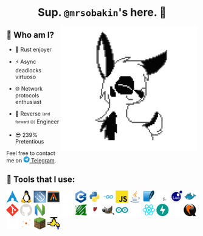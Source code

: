 <h1 align="center">Sup. <code>@mrsobakin</code>'s here. 👋</h1>

<picture><source media="(prefers-color-scheme: dark)" srcset="assets/dogsiftheywerepurple.svg"><source media="(prefers-color-scheme: light)" srcset="assets/dogsiftheywerepurple.svg"><img src="assets/dogsiftheywerepurple.svg" title="Literally me 🐶" height="330px" align="right"></picture>

## 🤔 Who am I?

- 🦀 Rust enjoyer

- ⚡ Async deadlocks virtuoso

- 🌐 Network protocols enthusiast

- 👾 Reverse <sub><sup>(and forward 😉)</sup></sub> Engineer

- 😎 239% Pretentious

Feel free to contact me on [<img src="assets/telegram.svg" height="16"> Telegram](https://t.me/sbknnn).

## 🔧 Tools that I use: 

<div id="tools"><picture><source media="(prefers-color-scheme: dark)" srcset="assets/arch.svg"><source media="(prefers-color-scheme: light)" srcset="assets/arch.svg"><img src="assets/arch.svg" alt="Arch Linux" title="Arch Linux" height="32"></picture>
<picture><source media="(prefers-color-scheme: dark)" srcset="assets/linux.svg"><source media="(prefers-color-scheme: light)" srcset="assets/linux.svg"><img src="assets/linux.svg" alt="Linux" title="Linux" height="32"></picture>
<picture><source media="(prefers-color-scheme: dark)" srcset="assets/i3.svg"><source media="(prefers-color-scheme: light)" srcset="assets/i3.svg"><img src="assets/i3.svg" alt="i3" title="i3" height="32"></picture>
<picture><source media="(prefers-color-scheme: dark)" srcset="assets/alacritty.svg"><source media="(prefers-color-scheme: light)" srcset="assets/alacritty.svg"><img src="assets/alacritty.svg" alt="Alacritty" title="Alacritty" height="32"></picture>
<a href="https://github.com/mrsobakin?tab=repositories&q=&type=&language=rust"><picture><source media="(prefers-color-scheme: dark)" srcset="assets/rust.svg"><source media="(prefers-color-scheme: light)" srcset="assets/rust_light.svg"><img src="assets/rust.svg" alt="Rust" title="Rust" height="32"></picture></a>
<a href="https://github.com/mrsobakin?tab=repositories&q=&type=&language=c%2B%2B"><picture><source media="(prefers-color-scheme: dark)" srcset="assets/cpp.svg"><source media="(prefers-color-scheme: light)" srcset="assets/cpp.svg"><img src="assets/cpp.svg" alt="C++" title="C++" height="32"></picture></a>
<a href="https://github.com/mrsobakin?tab=repositories&q=&type=&language=python"><picture><source media="(prefers-color-scheme: dark)" srcset="assets/python.svg"><source media="(prefers-color-scheme: light)" srcset="assets/python.svg"><img src="assets/python.svg" alt="Python" title="Python" height="32"></picture></a>
<a href="https://github.com/mrsobakin?tab=repositories&q=&type=&language=go"><picture><source media="(prefers-color-scheme: dark)" srcset="assets/go.svg"><source media="(prefers-color-scheme: light)" srcset="assets/go.svg"><img src="assets/go.svg" alt="Go" title="Go" height="32"></picture></a>
<a href="https://github.com/mrsobakin?tab=repositories&q=&type=&language=javascript"><picture><source media="(prefers-color-scheme: dark)" srcset="assets/javascript.svg"><source media="(prefers-color-scheme: light)" srcset="assets/javascript.svg"><img src="assets/javascript.svg" alt="Javascript" title="Javascript" height="32"></picture></a>
<a href="https://github.com/mrsobakin?tab=repositories&q=&type=&language=java"><picture><source media="(prefers-color-scheme: dark)" srcset="assets/java.svg"><source media="(prefers-color-scheme: light)" srcset="assets/java.svg"><img src="assets/java.svg" alt="Java" title="Java" height="32"></picture></a>
<picture><source media="(prefers-color-scheme: dark)" srcset="assets/sqlite.svg"><source media="(prefers-color-scheme: light)" srcset="assets/sqlite.svg"><img src="assets/sqlite.svg" alt="SQLite" title="SQLite" height="32"></picture>
<a href="https://github.com/mrsobakin/scripts"><picture><source media="(prefers-color-scheme: dark)" srcset="assets/bash.svg"><source media="(prefers-color-scheme: light)" srcset="assets/bash_light.svg"><img src="assets/bash.svg" alt="Bash" title="Bash" height="32"></picture></a>
<picture><source media="(prefers-color-scheme: dark)" srcset="assets/lua.svg"><source media="(prefers-color-scheme: light)" srcset="assets/lua.svg"><img src="assets/lua.svg" alt="Lua" title="Lua" height="32"></picture>
<picture><source media="(prefers-color-scheme: dark)" srcset="assets/docker.svg"><source media="(prefers-color-scheme: light)" srcset="assets/docker.svg"><img src="assets/docker.svg" alt="Docker" title="Docker" height="32"></picture>
<picture><source media="(prefers-color-scheme: dark)" srcset="assets/git.svg"><source media="(prefers-color-scheme: light)" srcset="assets/git.svg"><img src="assets/git.svg" alt="Git" title="Git" height="32"></picture>
<picture><source media="(prefers-color-scheme: dark)" srcset="assets/github.svg"><source media="(prefers-color-scheme: light)" srcset="assets/github_light.svg"><img src="assets/github.svg" alt="GitHub" title="GitHub" height="32"></picture>
<picture><source media="(prefers-color-scheme: dark)" srcset="assets/nvim.svg"><source media="(prefers-color-scheme: light)" srcset="assets/nvim.svg"><img src="assets/nvim.svg" alt="NeoVim" title="NeoVim" height="32"></picture>
<picture><source media="(prefers-color-scheme: dark)" srcset="assets/md.svg"><source media="(prefers-color-scheme: light)" srcset="assets/md_light.svg"><img src="assets/md.svg" alt="Markdown" title="Markdown" height="32"></picture>
<picture><source media="(prefers-color-scheme: dark)" srcset="assets/regex.svg"><source media="(prefers-color-scheme: light)" srcset="assets/regex_light.svg"><img src="assets/regex.svg" alt="Regex" title="Regex" height="32"></picture>
<picture><source media="(prefers-color-scheme: dark)" srcset="assets/ffmpeg.svg"><source media="(prefers-color-scheme: light)" srcset="assets/ffmpeg.svg"><img src="assets/ffmpeg.svg" alt="FFmpeg" title="FFmpeg" height="32"></picture>
<picture><source media="(prefers-color-scheme: dark)" srcset="assets/wine.svg"><source media="(prefers-color-scheme: light)" srcset="assets/wine_light.svg"><img src="assets/wine.svg" alt="Wine" title="Wine" height="32"></picture>
<picture><source media="(prefers-color-scheme: dark)" srcset="assets/gimp.svg"><source media="(prefers-color-scheme: light)" srcset="assets/gimp.svg"><img src="assets/gimp.svg" alt="GIMP" title="GIMP" height="32"></picture>
<picture><source media="(prefers-color-scheme: dark)" srcset="assets/arduino.svg"><source media="(prefers-color-scheme: light)" srcset="assets/arduino.svg"><img src="assets/arduino.svg" alt="Arduino" title="Arduino" height="32"></picture>
<picture><source media="(prefers-color-scheme: dark)" srcset="assets/tokio.svg"><source media="(prefers-color-scheme: light)" srcset="assets/tokio_light.svg"><img src="assets/tokio.svg" alt="Tokio" title="Tokio" height="32"></picture>
<picture><source media="(prefers-color-scheme: dark)" srcset="assets/react.svg"><source media="(prefers-color-scheme: light)" srcset="assets/react.svg"><img src="assets/react.svg" alt="React" title="React" height="32"></picture>
<picture><source media="(prefers-color-scheme: dark)" srcset="assets/fastapi.svg"><source media="(prefers-color-scheme: light)" srcset="assets/fastapi.svg"><img src="assets/fastapi.svg" alt="FastAPI" title="FastAPI" height="32"></picture>
<picture><source media="(prefers-color-scheme: dark)" srcset="assets/flask.svg"><source media="(prefers-color-scheme: light)" srcset="assets/flask_light.svg"><img src="assets/flask.svg" alt="Flask" title="Flask" height="32"></picture>
<picture><source media="(prefers-color-scheme: dark)" srcset="assets/qemu.svg"><source media="(prefers-color-scheme: light)" srcset="assets/qemu.svg"><img src="assets/qemu.svg" alt="Qemu" title="Qemu" height="32"></picture>
<picture><source media="(prefers-color-scheme: dark)" srcset="assets/wireshark.svg"><source media="(prefers-color-scheme: light)" srcset="assets/wireshark_light.svg"><img src="assets/wireshark.svg" alt="Wireshark" title="Wireshark" height="32"></picture>
<picture><source media="(prefers-color-scheme: dark)" srcset="assets/mitmproxy.svg"><source media="(prefers-color-scheme: light)" srcset="assets/mitmproxy.svg"><img src="assets/mitmproxy.svg" alt="mitmproxy" title="mitmproxy" height="32"></picture>
<picture><source media="(prefers-color-scheme: dark)" srcset="assets/minecraft.svg"><source media="(prefers-color-scheme: light)" srcset="assets/minecraft.svg"><img src="assets/minecraft.svg" alt="Minecraft" title="Minecraft" height="32"></picture>
<picture><source media="(prefers-color-scheme: dark)" srcset="assets/spigot.svg"><source media="(prefers-color-scheme: light)" srcset="assets/spigot.svg"><img src="assets/spigot.svg" alt="Spigot" title="Spigot" height="32"></picture>
</div>

